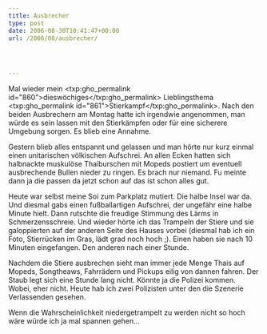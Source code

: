 ```yaml
---
title: Ausbrecher
type: post
date: 2006-08-30T10:41:47+00:00
url: /2006/08/ausbrecher/




---
```

Mal wieder mein <txp:gho_permalink id="860">dieswöchiges</txp:gho_permalink> Lieblingsthema <txp:gho_permalink id="861">Stierkampf</txp:gho_permalink>. Nach den beiden Ausbrechern am Montag hatte ich irgendwie angenommen, man würde es sein lassen mit den Stierkämpfen oder für eine sicherere Umgebung sorgen. Es blieb eine Annahme.

Gestern blieb alles entspannt und gelassen und man hörte nur kurz einmal einen unitarischen völkischen Aufschrei. An allen Ecken hatten sich halbnackte muskulöse Thaiburschen mit Mopeds postiert um eventuell ausbrechende Bullen nieder zu ringen. Es brach nur niemand. Fu meinte dann ja die passen da jetzt schon auf das ist schon alles gut.

Heute war selbst meine Soi zum Parkplatz mutiert. Die halbe Insel war da. Und diesmal gabs einen fußballartigen Aufschrei, der ungefähr eine halbe Minute hielt. Dann rutschte die freudige Stimmung des Lärms in Schmerzensschreie. Und wieder hörte ich das Trampeln der Stiere und sie galoppierten auf der anderen Seite des Hauses vorbei (diesmal hab ich ein Foto, Stierrücken im Gras, lädt grad noch hoch ;). Einen haben sie nach 10 Minuten eingefangen. Den anderen nach einer Stunde.

Nachdem die Stiere ausbrechen sieht man immer jede Menge Thais auf Mopeds, Songtheaws, Fahrrädern und Pickups eilig von dannen fahren. Der Staub legt sich eine Stunde lang nicht. Könnte ja die Polizei kommen. Wobei, eher nicht. Heute hab ich zwei Polizisten unter den die Szenerie Verlassenden gesehen.

Wenn die Wahrscheinlichkeit niedergetrampelt zu werden nicht so hoch wäre würde ich ja mal spannen gehen...
